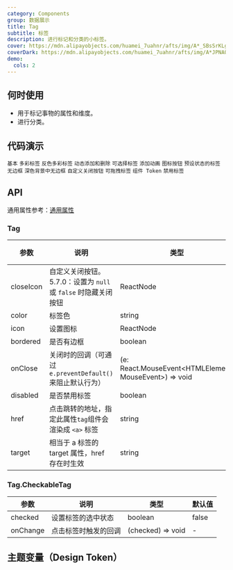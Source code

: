 ```yaml
---
category: Components
group: 数据展示
title: Tag
subtitle: 标签
description: 进行标记和分类的小标签。
cover: https://mdn.alipayobjects.com/huamei_7uahnr/afts/img/A*_SBsSrKLg00AAAAAAAAAAAAADrJ8AQ/original
coverDark: https://mdn.alipayobjects.com/huamei_7uahnr/afts/img/A*JPNAQYrVkYkAAAAAAAAAAAAADrJ8AQ/original
demo:
  cols: 2
---
```


## 何时使用

- 用于标记事物的属性和维度。
- 进行分类。

## 代码演示

<!-- prettier-ignore -->
<code src="./demo/basic.tsx">基本</code>
<code src="./demo/colorful.tsx">多彩标签</code>
<code src="./demo/colorful-inverse.tsx" debug>反色多彩标签</code>
<code src="./demo/control.tsx">动态添加和删除</code>
<code src="./demo/checkable.tsx">可选择标签</code>
<code src="./demo/animation.tsx">添加动画</code>
<code src="./demo/icon.tsx">图标按钮</code>
<code src="./demo/status.tsx">预设状态的标签</code>
<code src="./demo/borderless.tsx">无边框</code>
<code src="./demo/borderlessLayout.tsx" debug>深色背景中无边框</code>
<code src="./demo/customize.tsx" debug>自定义关闭按钮</code>
<code src="./demo/draggable.tsx">可拖拽标签</code>
<code src="./demo/component-token.tsx" debug>组件 Token</code>
<code src="./demo/disabled.tsx" debug>禁用标签</code>

## API

通用属性参考：[通用属性](/docs/react/common-props)

### Tag

| 参数 | 说明 | 类型 | 默认值 | 版本 |
| --- | --- | --- | --- | --- |
| closeIcon | 自定义关闭按钮。5.7.0：设置为 `null` 或 `false` 时隐藏关闭按钮 | ReactNode | false | 4.4.0 |
| color | 标签色 | string | - |  |
| icon | 设置图标 | ReactNode | - |  |
| bordered | 是否有边框 | boolean | true | 5.4.0 |
| onClose | 关闭时的回调（可通过 `e.preventDefault()` 来阻止默认行为） | (e: React.MouseEvent<HTMLElement, MouseEvent>) => void | - |  |
| disabled | 是否禁用标签 | boolean | false | 6.0.0 |
| href | 点击跳转的地址，指定此属性`tag`组件会渲染成 `<a>` 标签 | string | - | 6.0.0 |
| target | 相当于 a 标签的 target 属性，href 存在时生效 | string | - | 6.0.0 |

### Tag.CheckableTag

| 参数     | 说明                 | 类型              | 默认值 |
| -------- | -------------------- | ----------------- | ------ |
| checked  | 设置标签的选中状态   | boolean           | false  |
| onChange | 点击标签时触发的回调 | (checked) => void | -      |

## 主题变量（Design Token）

<ComponentTokenTable component="Tag"></ComponentTokenTable>
